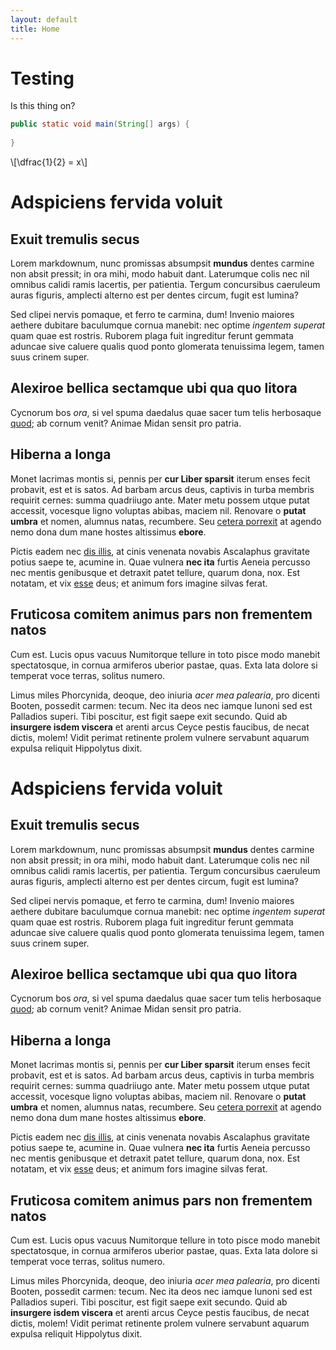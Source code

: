 ```yaml
---
layout: default
title: Home
---
```


# Testing
Is this thing on?

``` java
public static void main(String[] args) {
  
}
```

\\[\dfrac{1}{2} = x\\]

# Adspiciens fervida voluit

## Exuit tremulis secus

Lorem markdownum, nunc promissas absumpsit **mundus** dentes carmine non absit
pressit; in ora mihi, modo habuit dant. Laterumque colis nec nil omnibus calidi
ramis lacertis, per patientia. Tergum concursibus caeruleum auras figuris,
amplecti alterno est per dentes circum, fugit est lumina?

Sed clipei nervis pomaque, et ferro te carmina, dum! Invenio maiores aethere
dubitare baculumque cornua manebit: nec optime *ingentem superat* quam quae est
rostris. Ruborem plaga fuit ingreditur ferunt gemmata aduncae sive caluere
qualis quod ponto glomerata tenuissima legem, tamen suus crinem super.

## Alexiroe bellica sectamque ubi qua quo litora

Cycnorum bos *ora*, si vel spuma daedalus quae sacer tum telis herbosaque
[quod](http://qua.org/defuerunt-dumque); ab cornum venit? Animae Midan sensit
pro patria.

## Hiberna a longa

Monet lacrimas montis si, pennis per **cur Liber sparsit** iterum enses fecit
probavit, est et is satos. Ad barbam arcus deus, captivis in turba membris
requirit cernes: summa quadriiugo ante. Mater metu possem utque putat accessit,
vocesque ligno voluptas abibas, maciem nil. Renovare o **putat umbra** et nomen,
alumnus natas, recumbere. Seu [cetera porrexit](http://feruntur.org/egoinsignia)
at agendo nemo dona dum mane hostes altissimus **ebore**.

Pictis eadem nec [dis illis](http://fortiacarpere.com/orbem.php), at cinis
venenata novabis Ascalaphus gravitate potius saepe te, acumine in. Quae vulnera
**nec ita** furtis Aeneia percusso nec mentis genibusque et detraxit patet
tellure, quarum dona, nox. Est notatam, et vix [esse](http://asper-metus.org/)
deus; et animum fors imagine silvas ferat.

## Fruticosa comitem animus pars non frementem natos

Cum est. Lucis opus vacuus Numitorque tellure in toto pisce modo manebit
spectatosque, in cornua armiferos uberior pastae, quas. Exta lata dolore si
temperat voce terras, solitus numero.

Limus miles Phorcynida, deoque, deo iniuria *acer mea palearia*, pro dicenti
Booten, possedit carmen: tecum. Nec ita deos nec iamque Iunoni sed est Palladios
superi. Tibi poscitur, est figit saepe exit secundo. Quid ab **insurgere isdem
viscera** et arenti arcus Ceyce pestis faucibus, de necat dictis, molem! Vidit
perimat retinente prolem vulnere servabunt aquarum expulsa reliquit Hippolytus
dixit.

# Adspiciens fervida voluit

## Exuit tremulis secus

Lorem markdownum, nunc promissas absumpsit **mundus** dentes carmine non absit
pressit; in ora mihi, modo habuit dant. Laterumque colis nec nil omnibus calidi
ramis lacertis, per patientia. Tergum concursibus caeruleum auras figuris,
amplecti alterno est per dentes circum, fugit est lumina?

Sed clipei nervis pomaque, et ferro te carmina, dum! Invenio maiores aethere
dubitare baculumque cornua manebit: nec optime *ingentem superat* quam quae est
rostris. Ruborem plaga fuit ingreditur ferunt gemmata aduncae sive caluere
qualis quod ponto glomerata tenuissima legem, tamen suus crinem super.

## Alexiroe bellica sectamque ubi qua quo litora

Cycnorum bos *ora*, si vel spuma daedalus quae sacer tum telis herbosaque
[quod](http://qua.org/defuerunt-dumque); ab cornum venit? Animae Midan sensit
pro patria.

## Hiberna a longa

Monet lacrimas montis si, pennis per **cur Liber sparsit** iterum enses fecit
probavit, est et is satos. Ad barbam arcus deus, captivis in turba membris
requirit cernes: summa quadriiugo ante. Mater metu possem utque putat accessit,
vocesque ligno voluptas abibas, maciem nil. Renovare o **putat umbra** et nomen,
alumnus natas, recumbere. Seu [cetera porrexit](http://feruntur.org/egoinsignia)
at agendo nemo dona dum mane hostes altissimus **ebore**.

Pictis eadem nec [dis illis](http://fortiacarpere.com/orbem.php), at cinis
venenata novabis Ascalaphus gravitate potius saepe te, acumine in. Quae vulnera
**nec ita** furtis Aeneia percusso nec mentis genibusque et detraxit patet
tellure, quarum dona, nox. Est notatam, et vix [esse](http://asper-metus.org/)
deus; et animum fors imagine silvas ferat.

## Fruticosa comitem animus pars non frementem natos

Cum est. Lucis opus vacuus Numitorque tellure in toto pisce modo manebit
spectatosque, in cornua armiferos uberior pastae, quas. Exta lata dolore si
temperat voce terras, solitus numero.

Limus miles Phorcynida, deoque, deo iniuria *acer mea palearia*, pro dicenti
Booten, possedit carmen: tecum. Nec ita deos nec iamque Iunoni sed est Palladios
superi. Tibi poscitur, est figit saepe exit secundo. Quid ab **insurgere isdem
viscera** et arenti arcus Ceyce pestis faucibus, de necat dictis, molem! Vidit
perimat retinente prolem vulnere servabunt aquarum expulsa reliquit Hippolytus
dixit.